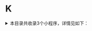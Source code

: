 # K
<details>
<summary>
本目录共收录3个小程序，详情见如下：
</summary>

- [库迪咖啡](https://github.com/zirawell/R-Store/tree/main/Rule/QuanX/Adblock/Applet/Wechat/K/%E5%BA%93%E8%BF%AA%E5%92%96%E5%95%A1)
- [快狗打车搬家](https://github.com/zirawell/R-Store/tree/main/Rule/QuanX/Adblock/Applet/Wechat/K/%E5%BF%AB%E7%8B%97%E6%89%93%E8%BD%A6%E6%90%AC%E5%AE%B6)
- [肯德基+](https://github.com/zirawell/R-Store/tree/main/Rule/QuanX/Adblock/Applet/Wechat/K/%E8%82%AF%E5%BE%B7%E5%9F%BA%2B)

</details>
